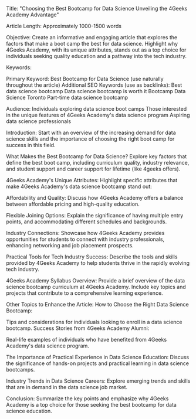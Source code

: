 Title: "Choosing the Best Bootcamp for Data Science Unveiling the 4Geeks Academy Advantage"

Article Length: Approximately 1000-1500 words

Objective: Create an informative and engaging article that explores the factors that make a boot camp the best for data science. Highlight why 4Geeks Academy, with its unique attributes, stands out as a top choice for individuals seeking quality education and a pathway into the tech industry.

Keywords:

Primary Keyword: Best Bootcamp for Data Science (use naturally throughout the article)
Additional SEO Keywords (use as backlinks):
Best data science bootcamp
Data science bootcamp is worth it 
Bootcamp Data Science Toronto
Part-time data science bootcamp


Audience:
Individuals exploring data science boot camps
Those interested in the unique features of 4Geeks Academy's data science program
Aspiring data science professionals

Introduction:
Start with an overview of the increasing demand for data science skills and the importance of choosing the right boot camp for success in this field.

What Makes the Best Bootcamp for Data Science?
Explore key factors that define the best boot camp, including curriculum quality, industry relevance, and student support and career support for lifetime (like 4geeks offers). 



4Geeks Academy's Unique Attributes:
Highlight specific attributes that make 4Geeks Academy's data science bootcamp stand out:


Affordability and Quality:
Discuss how 4Geeks Academy offers a balance between affordable pricing and high-quality education.

Flexible Joining Options:
Explain the significance of having multiple entry points, and accommodating different schedules and backgrounds.

Industry Connections:
Showcase how 4Geeks Academy provides opportunities for students to connect with industry professionals, enhancing networking and job placement prospects.

Practical Tools for Tech Industry Success:
Describe the tools and skills provided by 4Geeks Academy to help students thrive in the rapidly evolving tech industry.

4Geeks Academy Syllabus Overview:
Provide a brief overview of the data science bootcamp curriculum at 4Geeks Academy. Include key topics and projects that contribute to a comprehensive learning experience.

Other Topics to Enhance the Article:
How to Choose the Right Data Science Bootcamp:

Tips and considerations for individuals looking to enroll in a data science bootcamp.
Success Stories from 4Geeks Academy Alumni:

Real-life examples of individuals who have benefited from 4Geeks Academy's data science program.


The Importance of Practical Experience in Data Science Education:
Discuss the significance of hands-on projects and practical learning in data science bootcamps.

Industry Trends in Data Science Careers:
Explore emerging trends and skills that are in demand in the data science job market.

Conclusion:
Summarize the key points and emphasize why 4Geeks Academy is a top choice for those seeking the best bootcamp for data science education.
